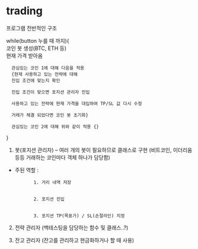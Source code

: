# trading


프로그램 전반적인 구조

while(button 누를 때 까지){  
      코인 봇 생성(BTC, ETH 등)   
      현재 가격 받아옴  
      
      관심있는 코인 1에 대해 다음을 적용  
      {현재 사용하고 있는 전략에 대해  
      진입 조건에 맞는지 확인  
      
      진입 조건이 맞으면 포지션 관리자 진입  
      
      사용하고 있는 전략에 현재 가격을 대입하여 TP/SL 값 다시 수정
      
      거래가 체결 되었다면 코인 봇 초기화}  
      
      관심있는 코인 2에 대해 위와 같이 적용 {}  
      

}



1. 봇(포지션 관리자) – 여러 개의 봇이 필요하므로 클래스로 구현
(비트코인, 이더리움 등등 거래하는 코인마다 객체 하나가 담당함)


 - 주된 역할 : 
  
  
              1. 거리 내역 저장


              2. 포지션 진입
                
                
              3. 포지션 TP(목표가) / SL(손절라인) 지정

              
              
2. 전략 관리자 (백테스팅을 담당하는 함수 및 클래스..?)


3. 잔고 관리자 (잔고를 관리하고 현금화하거나 할 때 사용)
              
